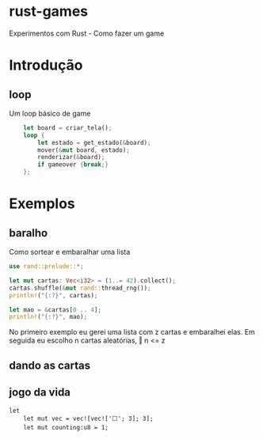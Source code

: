# rust-games
Experimentos com Rust - Como fazer um game

# Introdução

## loop 

Um loop básico de game

```Rust
    let board = criar_tela();
    loop {
        let estado = get_estado(&board);
        mover(&mut board, estado);
        renderizar(&board);
        if gameover {break;}
    };
```

# Exemplos

## baralho

Como sortear e embaralhar uma lista

```Rust
use rand::prelude::*;

let mut cartas: Vec<i32> = (1..= 42).collect();
cartas.shuffle(&mut rand::thread_rng());
println!("{:?}", cartas);

let mao = &cartas[0 .. 4];
println!("{:?}", mao);
```

No primeiro exemplo eu gerei uma lista com z cartas e embaralhei elas.
Em seguida eu escolho n cartas aleatórias, ‖ n <= z

## dando as cartas

## jogo da vida

```
let
    let mut vec = vec![vec!['⬜'; 3]; 3];
    let mut counting:u8 = 1;
